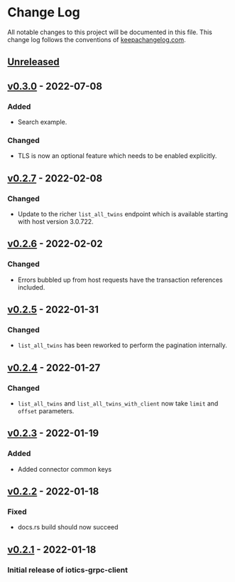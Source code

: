 # Change Log

All notable changes to this project will be documented in this
file. This change log follows the conventions of
[keepachangelog.com](http://keepachangelog.com/).

## [Unreleased]

## [v0.3.0] - 2022-07-08

### Added

- Search example.

### Changed

- TLS is now an optional feature which needs to be enabled explicitly.

## [v0.2.7] - 2022-02-08

### Changed

- Update to the richer `list_all_twins` endpoint which is available starting with host version 3.0.722.

## [v0.2.6] - 2022-02-02

### Changed

- Errors bubbled up from host requests have the transaction references included.

## [v0.2.5] - 2022-01-31

### Changed

- `list_all_twins` has been reworked to perform the pagination internally.

## [v0.2.4] - 2022-01-27

### Changed

- `list_all_twins` and `list_all_twins_with_client` now take `limit` and `offset` parameters.

## [v0.2.3] - 2022-01-19

### Added

- Added connector common keys

## [v0.2.2] - 2022-01-18

### Fixed

- docs.rs build should now succeed

## [v0.2.1] - 2022-01-18

### Initial release of iotics-grpc-client

[unreleased]: https://github.com/Iotic-Labs/iotics-grpc-client-rs
[v0.3.0]: https://github.com/Iotic-Labs/iotics-grpc-client-rs/tree/v0.3.0
[v0.2.7]: https://github.com/Iotic-Labs/iotics-grpc-client-rs/tree/v0.2.7
[v0.2.6]: https://github.com/Iotic-Labs/iotics-grpc-client-rs/tree/v0.2.6
[v0.2.5]: https://github.com/Iotic-Labs/iotics-grpc-client-rs/tree/v0.2.5
[v0.2.4]: https://github.com/Iotic-Labs/iotics-grpc-client-rs/tree/v0.2.4
[v0.2.3]: https://github.com/Iotic-Labs/iotics-grpc-client-rs/tree/v0.2.3
[v0.2.2]: https://github.com/Iotic-Labs/iotics-grpc-client-rs/tree/v0.2.2
[v0.2.1]: https://github.com/Iotic-Labs/iotics-grpc-client-rs/tree/v0.2.1
